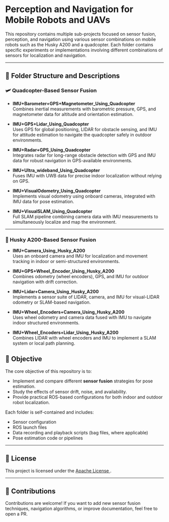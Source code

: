 
# Perception and Navigation for Mobile Robots and UAVs

This repository contains multiple sub-projects focused on sensor fusion, perception, and navigation using various sensor combinations on mobile robots such as the Husky A200 and a quadcopter. Each folder contains specific experiments or implementations involving different combinations of sensors for localization and navigation.

---

## 📁 Folder Structure and Descriptions

### 🛩️ Quadcopter-Based Sensor Fusion

- **IMU+Barometer+GPS+Magnetometer_Using_Quadcopter**  
  Combines inertial measurements with barometric pressure, GPS, and magnetometer data for altitude and orientation estimation.

- **IMU+GPS+Lidar_Using_Quadcopter**  
  Uses GPS for global positioning, LIDAR for obstacle sensing, and IMU for attitude estimation to navigate the quadcopter safely in outdoor environments.

- **IMU+Radar+GPS_Using_Quadcopter**  
  Integrates radar for long-range obstacle detection with GPS and IMU data for robust navigation in GPS-available environments.

- **IMU+Ultra_wideband_Using_Quadcopter**  
  Fuses IMU with UWB data for precise indoor localization without relying on GPS.

- **IMU+VisualOdometry_Using_Quadcopter**  
  Implements visual odometry using onboard cameras, integrated with IMU data for pose estimation.

- **IMU+VisualSLAM_Using_Quadcopter**  
  Full SLAM pipeline combining camera data with IMU measurements to simultaneously localize and map the environment.

---

### 🤖 Husky A200-Based Sensor Fusion

- **IMU+Camera_Using_Husky_A200**  
  Uses an onboard camera and IMU for localization and movement tracking in indoor or semi-structured environments.

- **IMU+GPS+Wheel_Encoder_Using_Husky_A200**  
  Combines odometry (wheel encoders), GPS, and IMU for outdoor navigation with drift correction.

- **IMU+Lidar+Camera_Using_Husky_A200**  
  Implements a sensor suite of LIDAR, camera, and IMU for visual-LIDAR odometry or SLAM-based navigation.

- **IMU+Wheel_Encoders+Camera_Using_Husky_A200**  
  Uses wheel odometry and camera data fused with IMU to navigate indoor structured environments.

- **IMU+Wheel_Encoders+Lidar_Using_Husky_A200**  
  Combines LIDAR with wheel encoders and IMU to implement a SLAM system or local path planning.

## 🎯 Objective

The core objective of this repository is to:
- Implement and compare different **sensor fusion** strategies for pose estimation.
- Study the effects of sensor drift, noise, and availability.
- Provide practical ROS-based configurations for both indoor and outdoor robot localization.

Each folder is self-contained and includes:
- Sensor configuration
- ROS launch files
- Data recording and playback scripts (bag files, where applicable)
- Pose estimation code or pipelines

---

## 📜 License

This project is licensed under the [Apache License ](./LICENSE).

---

## 🤝 Contributions

Contributions are welcome! If you want to add new sensor fusion techniques, navigation algorithms, or improve documentation, feel free to open a PR.

